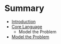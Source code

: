 # Summary

* [Introduction](README.md)
* [Core Language](chapter1.md)
   * Model the Problem
* [Model the Problem](model_the_problem.md)

